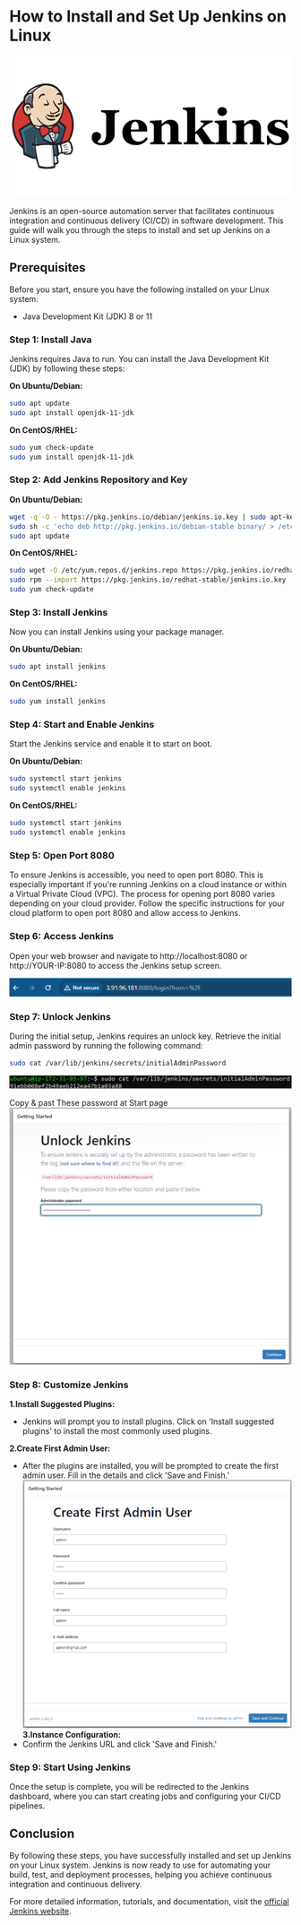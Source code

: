# How to Install and Set Up Jenkins on Linux

![Jenkins Logo](../assets/jenkins/02-how-to-install-nd-setup-jenkins//jenkin.png)

Jenkins is an open-source automation server that facilitates continuous integration and continuous delivery (CI/CD) in software development. This guide will walk you through the steps to install and set up Jenkins on a Linux system.

## Prerequisites


Before you start, ensure you have the following installed on your Linux system:

- Java Development Kit (JDK) 8 or 11

### Step 1: Install Java

Jenkins requires Java to run. You can install the Java Development Kit (JDK) by following these steps:

**On Ubuntu/Debian:**
```sh
sudo apt update
sudo apt install openjdk-11-jdk
```
**On CentOS/RHEL:**
```sh
sudo yum check-update
sudo yum install openjdk-11-jdk
```

### Step 2: Add Jenkins Repository and Key

**On Ubuntu/Debian:**
```sh
wget -q -O - https://pkg.jenkins.io/debian/jenkins.io.key | sudo apt-key add -
sudo sh -c 'echo deb http://pkg.jenkins.io/debian-stable binary/ > /etc/apt/sources.list.d/jenkins.list'
sudo apt update
```
**On CentOS/RHEL:**
```sh
sudo wget -O /etc/yum.repos.d/jenkins.repo https://pkg.jenkins.io/redhat-stable/jenkins.repo
sudo rpm --import https://pkg.jenkins.io/redhat-stable/jenkins.io.key
sudo yum check-update
```

### Step 3: Install Jenkins
Now you can install Jenkins using your package manager.

**On Ubuntu/Debian:**
```sh
sudo apt install jenkins
```
**On CentOS/RHEL:**
```sh
sudo yum install jenkins
```

### Step 4: Start and Enable Jenkins
Start the Jenkins service and enable it to start on boot.

**On Ubuntu/Debian:**
```sh
sudo systemctl start jenkins
sudo systemctl enable jenkins
```
**On CentOS/RHEL:**
```sh
sudo systemctl start jenkins
sudo systemctl enable jenkins
```

### Step 5: Open Port 8080
To ensure Jenkins is accessible, you need to open port 8080. This is especially important if you're running Jenkins on a cloud instance or within a Virtual Private Cloud (VPC). The process for opening port 8080 varies depending on your cloud provider. Follow the specific instructions for your cloud platform to open port 8080 and allow access to Jenkins.

### Step 6: Access Jenkins
Open your web browser and navigate to http://localhost:8080 or http://YOUR-IP:8080 to access the Jenkins setup screen.

![Jenkin-Url](../assets/jenkins/02-how-to-install-nd-setup-jenkins/jenkins-url.png)


### Step 7: Unlock Jenkins
During the initial setup, Jenkins requires an unlock key. Retrieve the initial admin password by running the following command:
```sh
sudo cat /var/lib/jenkins/secrets/initialAdminPassword
```
![jenkins-init-pass-cmd](../assets/jenkins/02-how-to-install-nd-setup-jenkins/jenkins-initial-pass-cmd.png)

Copy & past These password at Start page
![Jenkins start page](../assets/jenkins//02-how-to-install-nd-setup-jenkins/jenkint-start-page.png)


### Step 8: Customize Jenkins
**1.Install Suggested Plugins:**
- Jenkins will prompt you to install plugins. Click on 'Install suggested plugins' to install the most commonly used plugins.

**2.Create First Admin User:**
- After the plugins are installed, you will be prompted to create the first admin user. Fill in the details and click 'Save and Finish.'
![alt text](../assets/jenkins/02-how-to-install-nd-setup-jenkins/jenkins-first-admin.png)
**3.Instance Configuration:**
- Confirm the Jenkins URL and click 'Save and Finish.'

### Step 9: Start Using Jenkins
Once the setup is complete, you will be redirected to the Jenkins dashboard, where you can start creating jobs and configuring your CI/CD pipelines.

## Conclusion

By following these steps, you have successfully installed and set up Jenkins on your Linux system. Jenkins is now ready to use for automating your build, test, and deployment processes, helping you achieve continuous integration and continuous delivery.

For more detailed information, tutorials, and documentation, visit the [official Jenkins website](https://www.jenkins.io/).

